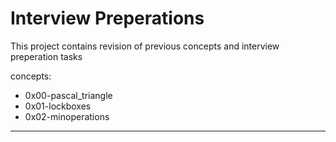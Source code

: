 # Interview Preperations
This project contains revision of previous concepts and interview preperation tasks

concepts:
  - 0x00-pascal_triangle
  - 0x01-lockboxes
  - 0x02-minoperations

---
